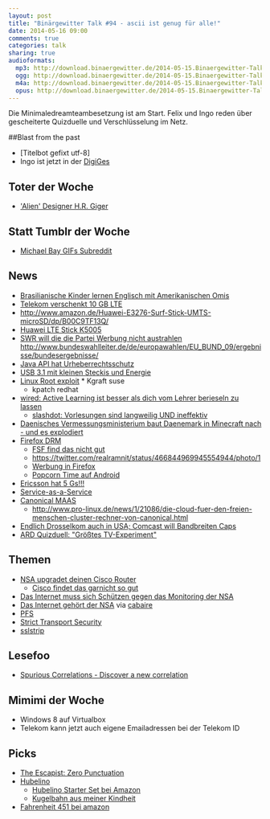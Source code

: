 ```yaml
---
layout: post
title: "Binärgewitter Talk #94 - ascii ist genug für alle!"
date: 2014-05-16 09:00
comments: true
categories: talk
sharing: true
audioformats:
  mp3: http://download.binaergewitter.de/2014-05-15.Binaergewitter-Talk.94.mp3
  ogg: http://download.binaergewitter.de/2014-05-15.Binaergewitter-Talk.94.ogg
  m4a: http://download.binaergewitter.de/2014-05-15.Binaergewitter-Talk.94.m4a
  opus: http://download.binaergewitter.de/2014-05-15.Binaergewitter-Talk.94.opus
---
```

Die Minimaledreamteambesetzung ist am Start. Felix und Ingo reden über gescheiterte Quizduelle und Verschlüsselung im Netz.

##Blast from the past
- [Titelbot gefixt utf-8]
- Ingo ist jetzt in der [DigiGes]( https://digitalegesellschaft.de/ )

## Toter der Woche
- ['Alien' Designer H.R. Giger]( http://www.theverge.com/2014/5/13/5712734/alien-artist-h-r-giger-dead-at-74 )


## Statt Tumblr der Woche
- [Michael Bay GIFs Subreddit]( http://www.reddit.com/r/michaelbaygifs/ )

## News
- [Brasilianische Kinder lernen Englisch mit Amerikanischen Omis]( http://www.adweek.com/adfreak/perfect-match-brazilian-kids-learn-english-video-chatting-lonely-elderly-americans-157523 )
- [Telekom verschenkt 10 GB LTE](http://www.t-mobile.de/data-comfort-free/0,26298,28534-_,00.html )
 - http://www.amazon.de/Huawei-E3276-Surf-Stick-UMTS-microSD/dp/B00C9TF13Q/
 - [Huawei LTE Stick K5005]( http://www.amazon.de/Vodafone-UMTS-LTE-USB-SurfStick-K5005-H-weiss/dp/B006JMISA2?tag=krebsco-21 )
- [SWR will die die Partei Werbung nicht austrahlen](http://meedia.de/2014/05/12/ist-das-ding-an-swr-will-gaga-wahlwerbung-der-sonneborn-partei-nicht-senden/ )
http://www.bundeswahlleiter.de/de/europawahlen/EU_BUND_09/ergebnisse/bundesergebnisse/
- [Java API hat Urheberrechtsschutz](http://www.heise.de/newsticker/meldung/Oracle-vs-Google-US-Berufungsgericht-stellt-Java-API-unter-Urheberrechtsschutz-2186854.html )
- [USB 3.1 mit kleinen Steckis und Energie]( http://www.golem.de/news/usb-3-1-typ-c-so-sieht-der-verdrehsichere-neue-usb-port-aus-1404-105543.html )
- [Linux Root exploit]( http://beta.slashdot.org/story/201989 )
      * Kgraft suse
     * kpatch redhat
- [wired: Active Learning ist besser als dich vom Lehrer berieseln zu lassen]( http://www.wired.com/2014/05/empzeal-active-learning/ )
  - [slashdot: Vorlesungen sind langweilig UND ineffektiv]( http://beta.slashdot.org/story/201941 )
- [Daenisches Vermessungsministerium baut Daenemark in Minecraft nach - und es explodiert]( http://www.gamespot.com/articles/danish-government-creates-entire-country-in-minecraft-users-promptly-blow-it-up-and-plant-american-flag/1100-6419412/ )
- [Firefox DRM]( https://hacks.mozilla.org/2014/05/reconciling-mozillas-mission-and-w3c-eme/ )
  - [FSF find das nicht gut]( https://fsf.org/news/fsf-condemns-partnership-between-mozilla-and-adobe-to-support-digital-restrictions-management )
  - https://twitter.com/realramnit/status/466844969945554944/photo/1
  - [Werbung in Firefox](http://www.heise.de/ix/meldung/Mozilla-Werbung-in-Firefox-ist-doch-nicht-ausgeschlossen-2187303.html )
  - [Popcorn Time auf Android]( http://www.heise.de/newsticker/meldung/Film-Streaming-Software-Popcorn-Time-als-Android-App-2188813.html )
- [Ericsson hat 5 Gs!!!]( http://www.ispreview.co.uk/index.php/2014/05/ericsson-trial-possible-10gbps-5g-mobile-broadband-network-japan.html )
- [Service-as-a-Service]( http://www.golem.de/news/service-as-a-service-administratoren-sollen-wegrationalisiert-werden-1405-106258.html )
 - [Canonical MAAS]( http://www.pro-linux.de/news/1/18238/canonical-bringt-metal-as-a-service-maas.html )
     - http://www.pro-linux.de/news/1/21086/die-cloud-fuer-den-freien-menschen-cluster-rechner-von-canonical.html
- [Endlich Drosselkom auch in USA; Comcast will Bandbreiten Caps]( http://hardware.slashdot.org/story/14/05/15/1247200/comcast-predicts-storage-cap-within-5-years )
- [ARD Quizduell: "Größtes TV-Experiment"]( http://www.gulli.com/news/23847-ard-quizduell-groesstes-tv-experiment-scheitert-an-technik-2014-05-14 )

## Themen

- [NSA upgradet deinen Cisco Router]( http://arstechnica.com/tech-policy/2014/05/photos-of-an-nsa-upgrade-factory-show-cisco-router-getting-implant/ )
  - [Cisco findet das garnicht so gut]( http://www.heise.de/newsticker/meldung/NSA-Skandal-Cisco-beschwert-sich-ueber-manipulierte-Postsendungen-2190470.html )
- [Das Internet muss sich Schützen gegen das Monitoring der NSA]( http://beta.slashdot.org/story/202013 )
- [Das Internet gehört der NSA](http://www.heise.de/newsticker/meldung/Ehemaliger-NSA-Technikchef-Der-NSA-gehoert-das-Netzwerk-2188605.html ) via [cabaire]( http://twitter.com/cabaire )
- [PFS](https://community.qualys.com/blogs/securitylabs/2013/08/05/configuring-apache-nginx-and-openssl-for-forward-secrecy)
- [Strict Transport Security](https://en.wikipedia.org/wiki/HTTP_Strict_Transport_Security )
- [sslstrip]( http://www.thoughtcrime.org/software/sslstrip/ )

## Lesefoo
- [Spurious Correlations - Discover a new correlation](http://www.tylervigen.com/)

## Mimimi der Woche
- Windows 8 auf Virtualbox
- Telekom kann jetzt auch eigene Emailadressen bei der Telekom ID

## Picks
- [The Escapist: Zero Punctuation]( http://www.escapistmagazine.com/videos/view/zero-punctuation )
- [Hubelino]( http://www.hubelino.de/ )
  * [Hubelino Starter Set bei Amazon](http://www.amazon.de/gp/product/B00BV56VV0/ref=as_li_ss_tl?ie=UTF8&camp=1638&creative=19454&creativeASIN=B00BV56VV0&linkCode=as2&tag=trektrip )
  * [Kugelbahn aus meiner Kindheit]( http://www.amazon.de/Murmelbahnwelt-Bunter-Kugelspass-Kugelbahn-Bausatz/dp/B0047VS8XE?tag=krebsco-21 )
- [Fahrenheit 451 bei amazon]( http://www.amazon.de/Fahrenheit-451-Ray-Bradbury/dp/078617627X?tag=krebsco-21  )

